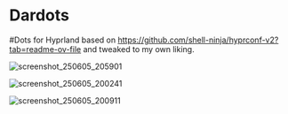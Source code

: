 # Dardots
#Dots for Hyprland based on https://github.com/shell-ninja/hyprconf-v2?tab=readme-ov-file and tweaked to my own liking.

![screenshot_250605_205901](https://github.com/user-attachments/assets/4bfc2741-8dc0-4b77-8e71-0b02724b2ccb)


![screenshot_250605_200241](https://github.com/user-attachments/assets/c05a1512-b6f5-4088-ac3b-a6dabcc8dc81)

![screenshot_250605_200911](https://github.com/user-attachments/assets/019b54c8-172d-4b9c-b175-90a6ef4d1dff)
